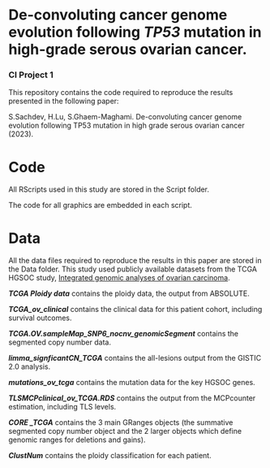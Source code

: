 # De-convoluting cancer genome evolution following *TP53* mutation in high-grade serous ovarian cancer.
### CI Project 1

This repository contains the code required to reproduce the results presented in the following paper:

S.Sachdev, H.Lu, S.Ghaem-Maghami. De-convoluting cancer genome evolution following TP53 mutation in high grade serous ovarian cancer (2023).

# Code
All RScripts used in this study are stored in the Script folder.

The code for all graphics are embedded in each script.

# Data
All the data files required to reproduce the results in this paper are stored in the Data folder. This study used publicly available datasets from the TCGA HGSOC study, [Integrated genomic analyses of ovarian carcinoma](https://www.nature.com/articles/nature10166).

***TCGA Ploidy data*** contains the ploidy data, the output from ABSOLUTE.

***TCGA_ov_clinical*** contains the clinical data for this patient cohort, including survival outcomes.

***TCGA.OV.sampleMap_SNP6_nocnv_genomicSegment*** contains the segmented copy number data.

***limma_signficantCN_TCGA*** contains the all-lesions output from the GISTIC 2.0 analysis.

***mutations_ov_tcga*** contains the mutation data for the key HGSOC genes.

***TLSMCPclinical_ov_TCGA.RDS*** contains the output from the MCPcounter estimation, including TLS levels.

***CORE _TCGA*** contains the 3 main GRanges objects (the summative segmented copy number object and the 2 larger objects which define genomic ranges for deletions and gains).

***ClustNum*** contains the ploidy classification for each patient.


